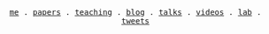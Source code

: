 <p align="center">
  <samp>
    <a href="https://todd.gureckislab.org">me</a> .
    <a href="https://gureckislab.org/papers">papers</a> .
    <a href="https://teaching.gureckislab.org">teaching</a> .
    <a href="https://todd.gureckislab.org/writing">blog</a> .
    <a href="https://todd.gureckislab.org/talks">talks</a> .
    <a href="https://todd.gureckislab.org/videos">videos</a> .
    <a href="https://gureckislab.org">lab</a> .
    <a href="https://twitter.com/todd_gureckis">tweets</a> 
  </samp>
</p>
